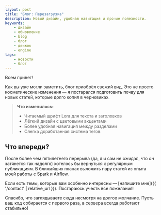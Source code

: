 ```yaml
---
layout: post
title: "Блог: Перезагрузка"
description: Новый дизайн, удобная навигация и прочие полезности.
keywords:
    - дизайн
    - обновление
    - blog
    - блог
    - движок
    - engine
tags:
    - новости
    - блог
---
```

Всем привет!

Как вы уже могли заметить, блог приобрёл свежий вид.
Это не просто косметические изменения — я постарался подготовить почву для новых статей, которые долго копил в черновиках.

> **Что изменилось:**
> * Читаемый шрифт Lora для текста и заголовков
> * Лёгкий дизайн с цветовыми акцентами
> * Более удобная навигация между разделами
> * Слегка доработанная система тегов

## Что впереди?
После более чем пятилетнего перерыва (да, я и сам не ожидал, что он затянется так надолго) хотелось бы вернуться к регулярным публикациям.
В ближайших планах выложить пару статей из опыта моей работы с Spark и Airflow.

Если есть темы, которые вам особенно интересны — [напишите мне]({{ '/contact' | relative_url }}). Постараюсь учесть все пожелания!

Спасибо, что заглядываете сюда несмотря на долгое молчание.
Пусть ваш код собирается с первого раза, а сервера всегда работают стабильно!
